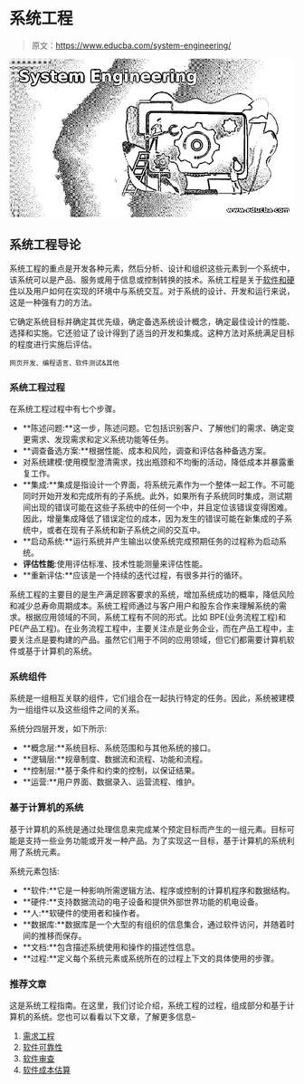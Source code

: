 # 系统工程

> 原文：<https://www.educba.com/system-engineering/>

![System Engineering](img/26671811fcdcb8e315b2a5669d988964.png)



## 系统工程导论

系统工程的重点是开发各种元素，然后分析、设计和组织这些元素到一个系统中，该系统可以是产品、服务或用于信息或控制转换的技术。系统工程是关于[软件和硬件](https://www.educba.com/hardware-vs-software/)以及用户如何在实现的环境中与系统交互。对于系统的设计、开发和运行来说，这是一种强有力的方法。

它确定系统目标并确定其优先级，确定备选系统设计概念，确定最佳设计的性能、选择和实施。它还验证了设计得到了适当的开发和集成。这种方法对系统满足目标的程度进行实施后评估。

<small>网页开发、编程语言、软件测试&其他</small>

### 系统工程过程

在系统工程过程中有七个步骤。

*   **陈述问题:**这一步，陈述问题。它包括识别客户、了解他们的需求、确定变更需求、发现需求和定义系统功能等任务。
*   **调查备选方案:**根据性能、成本和风险，调查和评估各种备选方案。
*   对系统建模:使用模型澄清需求，找出瓶颈和不均衡的活动，降低成本并暴露重复工作。
*   **集成:**集成是指设计一个界面，将系统元素作为一个整体一起工作。不可能同时开始开发和完成所有的子系统。此外，如果所有子系统同时集成，测试期间出现的错误可能在这些子系统中的任何一个中，并且定位该错误变得困难。因此，增量集成降低了错误定位的成本，因为发生的错误可能在新集成的子系统中，或者在现有子系统和新子系统之间的交互中。
*   **启动系统:**运行系统并产生输出以使系统完成预期任务的过程称为启动系统。
*   **评估性能**:使用评估标准、技术性能测量来评估性能。
*   **重新评估:**应该是一个持续的迭代过程，有很多并行的循环。

系统工程的主要目的是生产满足顾客要求的系统，增加系统成功的概率，降低风险和减少总寿命周期成本。系统工程师通过与客户用户和股东合作来理解系统的需求。根据应用领域的不同，系统工程有不同的形式。比如 BPE(业务流程工程)和 PE(产品工程)。在业务流程工程中，主要关注点是业务企业，而在产品工程中，主要关注点是要构建的产品。虽然它们用于不同的应用领域，但它们都需要计算机软件或基于计算机的系统。

### 系统组件

系统是一组相互关联的组件，它们组合在一起执行特定的任务。因此，系统被建模为一组组件以及这些组件之间的关系。

系统分四层开发，如下所示:

*   **概念层:**系统目标、系统范围和与其他系统的接口。
*   **逻辑层:**规章制度、数据流和流程、功能和流程。
*   **控制层:**基于条件和约束的控制，以保证结果。
*   **运营:**用户界面、数据录入、运营流程、维护。

### 基于计算机的系统

基于计算机的系统是通过处理信息来完成某个预定目标而产生的一组元素。目标可能是支持一些业务功能或开发一种产品。为了实现这一目标，基于计算机的系统利用了系统元素。

系统元素包括:

*   **软件:**它是一种影响所需逻辑方法、程序或控制的计算机程序和数据结构。
*   **硬件:**支持数据流动的电子设备和提供外部世界功能的机电设备。
*   **人:**软硬件的使用者和操作者。
*   **数据库:**数据库是一个大型的有组织的信息集合，通过软件访问，并随着时间的推移而保存。
*   **文档:**包含描述系统使用和操作的描述性信息。
*   **过程:**定义每个系统元素或系统所在的过程上下文的具体使用的步骤。

### 推荐文章

这是系统工程指南。在这里，我们讨论介绍，系统工程的过程，组成部分和基于计算机的系统。您也可以看看以下文章，了解更多信息–

1.  [需求工程](https://www.educba.com/requirement-engineering/)
2.  [软件可靠性](https://www.educba.com/software-reliability/)
3.  [软件审查](https://www.educba.com/software-review/)
4.  [软件成本估算](https://www.educba.com/software-cost-estimation/)





